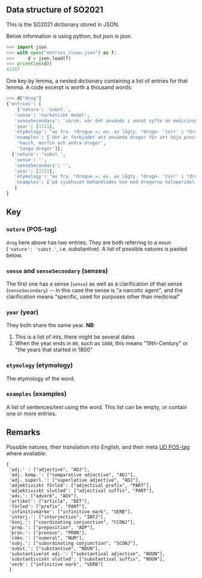 ## Data structure of SO2021

This is the SO2021 dictionary stored in JSON. 

Below information is using python, but json is json. 

```python
>>> import json
>>> with open("entries_clean.json") as f:
>>>     d = json.load(f)
>>> print(len(d))
41367
```

One key by lemma, a nested dictionary containing a list of entries for that lemma. A code excerpt is worth a thousand words:


```python
>>> d["drog"]
{'entries': [
    {'nature': 'subst.',
   'sense': 'narkotiskt medel',
   'senseSecondary': 'särsk. när det används i annat syfte än medicinskt',
   'year': [1721],
   'etymology': "av fra. *drogue =; ev. av lågty. *droge- 'torr' i *droge-fate 'torra fat' (*droge- har felaktigt uppfattats som innehållet i faten)",
   'examples': ['det är förbjudet att använda droger för att höja prestationsförmågan inom idrotten',
    'hasch, morfin och andra droger',
    'tunga droger']},
  {'nature': 'subst.',
   'sense': '',
   'senseSecondary': '',
   'year': [1721],
   'etymology': "av fra. *drogue =; ev. av lågty. *droge- 'torr' i *droge-fate 'torra fat' (*droge- har felaktigt uppfattats som innehållet i faten)",
   'examples': ['på sjukhuset behandlades hon med drogerna haloperidol och triftazin']}
   ]
}
```
## Key

### `nature` (POS-tag)
`drog` here above has two entries. They are both referring to a noun (`'nature': 'subst.'`, i.e. substantive). A list of possible natures is pasted below.

### `sense` and `senseSecondary` (senses)
The first one has a sense (`sense`) as well as a clarification of that sense (`senseSecondary`) -- in this case the sense is "a narcotic agent", and the clarification means "specific, used for purposes other than medicinal"

### `year` (year)
They both share the same year. **NB**: 

1. This is a list of ints, there might be several dates
  2. When the year ends in `00`, such as `1800`, this means "19th-Century" or "the years that started in 1800"

###  `etymology` (etymology)
The etymology of the word.

###  `examples` (examples)
A list of sentences/text using the word. This list can be empty, or contain one or more entries.


## Remarks

Possible natures, their translation into English, and their meta [UD POS-tag](https://universaldependencies.org/u/pos/all.html) where available:
```
{
 'adj.' : ["adjective", "ADJ"],
 'adj. komp.': ["comparative adjective", "ADJ"],
 'adj. superl.': ["superlative adjective", "ADJ"],
 'adjektiviskt förled': ["adjectival prefix", "PART"],
 'adjektiviskt slutled': ["adjectival suffix", "PART"],
 'adv.': ["adverb", "ADV"],
 'artikel': ["article", "DET"],
 'förled': ["prefix", "PART"],
 'infinitivmärke': ["infinitive mark", "VERB"],
 'interj.': ["interjection", "INTJ"],
 'konj.': ["coordinating conjunction", "CCONJ"],
 'prep.': ["preposition", "ADP"],
 'pron.': ["pronoun", "PRON"],
 'räkn.': ["numeral", "NUM"],
 'subj.': ["subordinating conjunction", "SCONJ"],
 'subst.': ["substantive", "NOUN"],
 'substantiverat adj.': ["substantival adjective", "NOUN"],
 'substantiviskt slutled': ["substantival suffix", "NOUN"],
 'verb': ["infinitive mark", "VERB"]
 }
 ```
